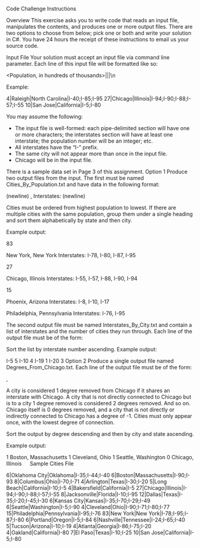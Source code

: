 Code Challenge Instructions

Overview
This exercise asks you to write code that reads an input file, manipulates the contents, and produces one or more output files. There are two options to choose from below; pick one or both and write your solution in C#. You have 24 hours the receipt of these instructions to email us your source code.  

Input File
Your solution must accept an input file via command line parameter. Each line of this input file will be formatted like so:

<Population, in hundreds of thousands>|<City>|<State>|<Semicolon-delimited list of interstates that run through this city>\n

Example:

4|Raleigh|North Carolina|I-40;I-85;I-95
27|Chicago|Illinois|I-94;I-90;I-88;I-57;I-55
10|San Jose|California|I-5;I-80

You may assume the following:
-	The input file is well-formed: each pipe-delimited section will have one or more characters; the interstates section will have at least one interstate; the population number will be an integer; etc.
-	All interstates have the “I-” prefix.
-	The same city will not appear more than once in the input file.
-	Chicago will be in the input file.

There is a sample data set in Page 3 of this assignment.
Option 1
Produce two output files from the input. The first must be named Cities_By_Population.txt and have data in the following format:

<Population>
(newline)
<City>, <State>
Interstates: <Comma-separated list of interstates, sorted by interstate number ascending>
(newline)

Cities must be ordered from highest population to lowest. If there are multiple cities with the same population, group them under a single <Population> heading and sort them alphabetically by state and then city.

Example output:

83

New York, New York
Interstates: I-78, I-80, I-87, I-95

27

Chicago, Illinois
Interstates: I-55, I-57, I-88, I-90, I-94

15

Phoenix, Arizona
Interstates: I-8, I-10, I-17

Philadelphia, Pennsylvania
Interstates: I-76, I-95 

The second output file must be named Interstates_By_City.txt and contain a list of interstates and the number of cities they run through. Each line of the output file must be of the form:

<Interstate> <Number of cities>

Sort the list by interstate number ascending.
Example output:

I-5 5
I-10 4
I-19 1
I-20 3 
Option 2
Produce a single output file named Degrees_From_Chicago.txt. Each line of the output file must be of the form:

<Degrees removed from Chicago> <City>, <State>

A city is considered 1 degree removed from Chicago if it shares an interstate with Chicago. A city that is not directly connected to Chicago but is to a city 1 degree removed is considered 2 degrees removed. And so on.  Chicago itself is 0 degrees removed, and a city that is not directly or indirectly connected to Chicago has a degree of -1. Cities must only appear once, with the lowest degree of connection.

Sort the output by degree descending and then by city and state ascending.

Example output:

1 Boston, Massachusetts
1 Cleveland, Ohio
1 Seattle, Washington
0 Chicago, Illinois
 
Sample Cities File

6|Oklahoma City|Oklahoma|I-35;I-44;I-40
6|Boston|Massachusetts|I-90;I-93
8|Columbus|Ohio|I-70;I-71
4|Arlington|Texas|I-30;I-20
5|Long Beach|California|I-10;I-5
4|Bakersfield|California|I-5
27|Chicago|Illinois|I-94;I-90;I-88;I-57;I-55
8|Jacksonville|Florida|I-10;I-95
12|Dallas|Texas|I-35;I-20;I-45;I-30
6|Kansas City|Kansas|I-35;I-70;I-29;I-49
6|Seattle|Washington|I-5;I-90
4|Cleveland|Ohio|I-90;I-71;I-80;I-77
15|Philadelphia|Pennsylvania|I-95;I-76
83|New York|New York|I-78;I-95;I-87;I-80
6|Portland|Oregon|I-5;I-84
6|Nashville|Tennessee|I-24;I-65;I-40
5|Tucson|Arizona|I-10;I-19
4|Atlanta|Georgia|I-86;I-75;I-20
4|Oakland|California|I-80
7|El Paso|Texas|I-10;I-25
10|San Jose|California|I-5;I-80

